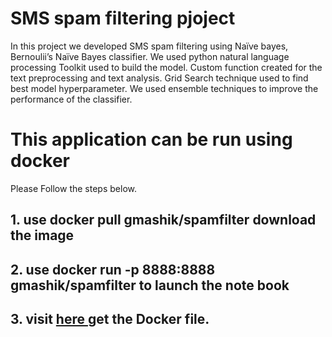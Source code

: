 # SMS spam filtering pjoject
In this project we developed SMS spam filtering using Naïve bayes, Bernoulii’s Naïve Bayes classifier. 
We used python natural language processing Toolkit used to build the model. Custom function created for the text preprocessing
and text analysis. Grid Search technique used to find best model hyperparameter. We used ensemble techniques to improve the
performance of the classifier.

# This application can be run using docker
Please Follow the steps below.
## 1. use docker pull gmashik/spamfilter download the image 
## 2. use docker run -p 8888:8888 gmashik/spamfilter to launch the note book 
## 3. visit <a href=""> here <a/> get the Docker file.


